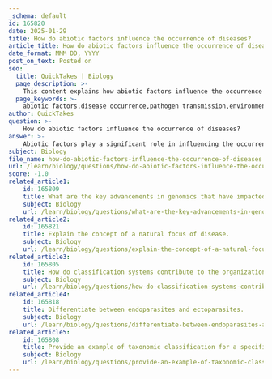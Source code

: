 ```yaml
---
_schema: default
id: 165820
date: 2025-01-29
title: How do abiotic factors influence the occurrence of diseases?
article_title: How do abiotic factors influence the occurrence of diseases?
date_format: MMM DD, YYYY
post_on_text: Posted on
seo:
  title: QuickTakes | Biology
  page_description: >-
    This content explains how abiotic factors influence the occurrence and transmission of diseases in various ecosystems, highlighting environmental conditions, the disease triangle, host and vector dynamics, and the impact of ecosystem changes.
  page_keywords: >-
    abiotic factors,disease occurrence,pathogen transmission,environmental conditions,disease triangle,host dynamics,vector dynamics,ecosystem changes,infectious diseases
author: QuickTakes
question: >-
    How do abiotic factors influence the occurrence of diseases?
answer: >-
    Abiotic factors play a significant role in influencing the occurrence and transmission of diseases across various ecosystems, including those affecting plants, animals, and humans. Here are some key ways in which abiotic factors impact disease dynamics:\n\n1. **Environmental Conditions**: Abiotic factors such as temperature, humidity, and sunlight directly affect pathogen survival and transmission. For instance, higher temperatures can enhance the replication rates of certain pathogens, while humidity can influence the persistence of pathogens outside their hosts. This relationship is crucial in understanding how diseases spread, as pathogens may thrive under specific environmental conditions.\n\n2. **Disease Triangle Concept**: In plant pathology, the 'disease triangle' illustrates the interaction between a virulent pathogen, a susceptible host, and suitable environmental conditions. For disease to occur, all three components must be present. For example, drought conditions can stress plants, making them more susceptible to fungal infections, thereby increasing disease incidence.\n\n3. **Host and Vector Dynamics**: Abiotic factors also influence the distribution and behavior of hosts and vectors. For example, temperature and humidity can affect the activity patterns of vectors like mosquitoes and ticks, which are critical in the transmission of zoonotic diseases. Changes in these abiotic conditions can lead to shifts in the geographic distribution of both vectors and the diseases they carry.\n\n4. **Ecosystem Changes**: Human-induced environmental changes, such as deforestation, urbanization, and climate change, can alter abiotic factors, leading to increased risks of infectious diseases. For instance, changes in land use can create new habitats for vectors, thereby facilitating the emergence of diseases that were previously rare in those areas.\n\n5. **Community Interactions**: The interplay between abiotic and biotic factors can shape host communities and their susceptibility to diseases. For example, a community stressed by abiotic factors may become more vulnerable to infections due to weakened immune responses or increased competition among species.\n\n6. **Critical Knowledge Gaps**: Despite the established links between abiotic factors and disease occurrence, there are still significant knowledge gaps regarding the specific mechanisms through which these factors influence disease dynamics. Research is ongoing to better understand these relationships, particularly in complex ecosystems.\n\nIn summary, abiotic factors are crucial determinants of disease occurrence and transmission, influencing everything from pathogen survival to host susceptibility and vector behavior. Understanding these interactions is essential for predicting and managing disease outbreaks in various ecological contexts.
subject: Biology
file_name: how-do-abiotic-factors-influence-the-occurrence-of-diseases.md
url: /learn/biology/questions/how-do-abiotic-factors-influence-the-occurrence-of-diseases
score: -1.0
related_article1:
    id: 165809
    title: What are the key advancements in genomics that have impacted scientific techniques?
    subject: Biology
    url: /learn/biology/questions/what-are-the-key-advancements-in-genomics-that-have-impacted-scientific-techniques
related_article2:
    id: 165821
    title: Explain the concept of a natural focus of disease.
    subject: Biology
    url: /learn/biology/questions/explain-the-concept-of-a-natural-focus-of-disease
related_article3:
    id: 165805
    title: How do classification systems contribute to the organization of biological diversity?
    subject: Biology
    url: /learn/biology/questions/how-do-classification-systems-contribute-to-the-organization-of-biological-diversity
related_article4:
    id: 165818
    title: Differentiate between endoparasites and ectoparasites.
    subject: Biology
    url: /learn/biology/questions/differentiate-between-endoparasites-and-ectoparasites
related_article5:
    id: 165808
    title: Provide an example of taxonomic classification for a specific organism.
    subject: Biology
    url: /learn/biology/questions/provide-an-example-of-taxonomic-classification-for-a-specific-organism
---
```


&nbsp;